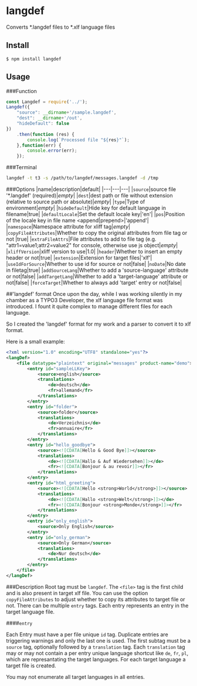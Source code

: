 # langdef

Converts *.langdef files to *.xlf language files

## Install

```
$ npm install langdef
```
 
## Usage

###Function

```js
const Langdef = require('../');
Langdef({
	"source": __dirname+'/sample.langdef',
	"dest": __dirname+'/out',
	"hideDefault": false
})
	.then(function (res) {
		console.log(`Processed file "${res}"`);
	},function(err) {
		console.error(err);
	});
```

###Terminal
```bash
langdef -t t3 -s /path/to/langdef/messages.langdef -d /tmp
```

###Options
|name|description|default|
|---|---|---|
|`source`|source file '*.langdef' (required)|*empty*|
|`dest`|dest path or file without extension (relative to source path or absolute)|*empty*|
|`type`|Type of environment|*empty*|
|`hideDefault`|Hide key for default language in filename|true|
|`defaultLocale`|Set the default locale key|'en'|
|`pos`|Position of the locale key in file name <append&#124;prepend>|'append'|
|`namespace`|Namespace attribute for xliff tag|*empty*|
|`copyFileAttributes`|Whether to copy the original attributes from file tag or not |true|
|`extraFileAttrs`|File attributes to add to file tag (e.g. "attr1=value1;attr2=value2" for console, otherwise use js object|*empty*|
|`xliffVersion`|xliff version to use|1.0|
|`header`|Whether to insert an empty header or not|true|
|`extension`|Extension for target files|'xlf'|
|`useIdForSource`|Whether to use id for source or not|false|
|`noDate`|No date in filetag|true|
|`addSourceLang`|Whether to add a 'source-language' attribute or not|false|
|`addTargetLang`|Whether to add a 'target-language' attribute or not|false|
|`forceTarget`|Whether to always add 'target' entry or not|false|


##'langdef' format
Once upon the day, while I was working silently in my chamber as a TYPO3 Developer, the xlf language file format was introduced. I fount it quite complex to manage different files for each language. 

So I created the 'langdef' format for my work and a parser to convert it to xlf format.

Here is a small example:  

```xml
<?xml version="1.0" encoding="UTF8" standalone="yes"?>
<langDef>
	<file datatype="plaintext" original="messages" product-name="demo">
		<entry id="sampleLLKey">
			<source>english</source>
			<translations>
				<de>deutsch</de>
				<fr>allemand</fr>
			</translations>
		</entry>
		<entry id="folder">
			<source>folder</source>
			<translations>
				<de>Verzeichnis</de>
				<fr>annuaire</fr>
			</translations>
		</entry>
		<entry id="hello_goodbye">
			<source><![CDATA[Hello & Good Bye]]></source>
			<translations>
				<de><![CDATA[Hallo & Auf Wiedersehen]]></de>
				<fr><![CDATA[Bonjour & au revoir]]></fr>
			</translations>
		</entry>
		<entry id="html_greeting">
			<source><![CDATA[Hello <strong>World</strong>]]></source>
			<translations>
				<de><![CDATA[Hallo <strong>Welt</strong>]]></de>
				<fr><![CDATA[Bonjour <strong>Monde</strong>]]></fr>
			</translations>
		</entry>
		<entry id="only_english">
			<source>Only English</source>
		</entry>
		<entry id="only_german">
			<source>Only German</source>
			<translations>
				<de>Nur deutsch</de>
			</translations>
		</entry>
	</file>
</langDef>
```
###Description
Root tag must be `langdef`.
The `<file>` tag is the first child and is also present in target xlf file. You can use the option `copyFileAttributes` to adjust 
whether to copy its attributes to target file or not.
There can be multiple `entry` tags. Each entry represents an entry in the target language file.

####`entry`

Each Entry must have a per file unique `id` tag. Duplicate entries are triggering warnings and only the last one is used.
The first subtag must be a `source` tag, optionally followed by a `translation` tag.
Each `translation` tag may or may not contain a per entry unique language shortcut like `de`, `fr`, `pl`, which are represantating
the target languages.
For each target language a target file is created.

You may not enumerate all target languages in all entries.
